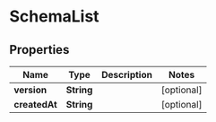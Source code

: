 

# SchemaList


## Properties

| Name | Type | Description | Notes |
|------------ | ------------- | ------------- | -------------|
|**version** | **String** |  |  [optional] |
|**createdAt** | **String** |  |  [optional] |



